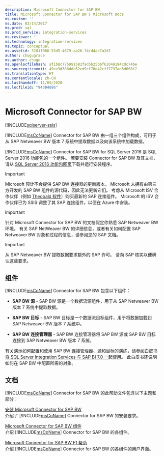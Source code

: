 ```yaml
---
description: Microsoft Connector for SAP BW
title: Microsoft Connector for SAP BW | Microsoft Docs
ms.custom: ''
ms.date: 03/14/2017
ms.prod: sql
ms.prod_service: integration-services
ms.reviewer: ''
ms.technology: integration-services
ms.topic: conceptual
ms.assetid: 5281f080-53d5-4679-aa26-f4cd4ac7a2df
author: chugugrace
ms.author: chugu
ms.openlocfilehash: af1b8c775991581fadbb25bbf62049194cdc74be
ms.sourcegitcommit: 49ee3d388ddb52ed9cf78d42cff7797ad6d668f2
ms.translationtype: HT
ms.contentlocale: zh-CN
ms.lasthandoff: 11/09/2020
ms.locfileid: "94384886"
---
```

# <a name="microsoft-connector-for-sap-bw"></a>Microsoft Connector for SAP BW

[!INCLUDE[sqlserver-ssis](../includes/applies-to-version/sqlserver-ssis.md)]


  [!INCLUDE[msCoName](../includes/msconame-md.md)] Connector for SAP BW 由一组三个组件构成，可用于从 SAP Netweaver BW 版本 7 系统中提取数据以及向该系统中加载数据。  
  
 [!INCLUDE[msCoName](../includes/msconame-md.md)] Connector for SAP BW for SQL Server 2016 是 SQL Server 2016 功能包的一个组件。 若要安装 Connector for SAP BW 及其文档，请从 [SQL Server 2016 功能包网页](https://www.microsoft.com/download/details.aspx?id=56833)下载并运行安装程序。  

> [!IMPORTANT]
> Microsoft 预计不会提供 SAP BW 连接器的更新版本。 Microsoft 未拥有由第三方开发的 SAP BW 组件的源代码，因此无法更新它们。 考虑从 Microsoft ISV 合作伙伴（例如 [Theobald 软件](https://theobald-software.com/en/xtract-is-productinfo.html)）购买最新的 SAP 连接组件。 Microsoft 的 ISV 合作伙伴已为 SSIS 调整了其 SAP 连接组件，以便在 Azure 中安装。
 
> [!IMPORTANT]  
>  针对 Microsoft Connector for SAP BW 的文档假定你熟悉 SAP Netweaver BW 环境。 有关 SAP NetWeaver BW 的详细信息，或者有关如何配置 SAP Netweaver BW 对象和过程的信息，请参阅您的 SAP 文档。  
  
> [!IMPORTANT]  
>  从 SAP Netweaver BW 提取数据要求额外的 SAP 许可。 请向 SAP 核实以便确认这些要求。  
  
## <a name="components"></a>组件  
 [!INCLUDE[msCoName](../includes/msconame-md.md)] Connector for SAP BW 包含以下组件：  
  
-   **SAP BW 源** - SAP BW 源是一个数据流源组件，用于从 SAP Netweaver BW 版本 7 系统中提取数据。  
  
-   **SAP BW 目标** - SAP BW 目标是一个数据流目标组件，用于将数据加载到 SAP Netweaver BW 版本 7 系统中。  
  
-   **SAP BW 连接管理器** - SAP BW 连接管理器将 SAP BW 源或 SAP BW 目标连接到 SAP Netweaver BW 版本 7 系统。  
  
 有关演示如何配置和使用 SAP BW 连接管理器、源和目标的演练，请参阅白皮书 [将 SQL Server Integration Services 与 SAP BI 7.0 一起使用](/previous-versions/sql/sql-server-2008/dd299430(v=sql.100))。 此白皮书还说明如何在 SAP BW 中配置所需的对象。  
  
## <a name="documentation"></a>文档  
 [!INCLUDE[msCoName](../includes/msconame-md.md)] Connector for SAP BW 的此帮助文件包含以下主题和部分：  
  
 [安装 Microsoft Connector for SAP BW](../integration-services/installing-the-microsoft-connector-for-sap-bw.md)  
 介绍了 [!INCLUDE[msCoName](../includes/msconame-md.md)] Connector for SAP BW 的安装要求。  
  
 [Microsoft Connector for SAP BW 组件](../integration-services/microsoft-connector-for-sap-bw-components.md)  
 介绍 [!INCLUDE[msCoName](../includes/msconame-md.md)] Connector for SAP BW 的各组件。  
  
 [Microsoft Connector for SAP BW F1 帮助](../integration-services/microsoft-connector-for-sap-bw-f1-help.md)  
 介绍 [!INCLUDE[msCoName](../includes/msconame-md.md)] Connector for SAP BW 的各组件的用户界面。  
  
